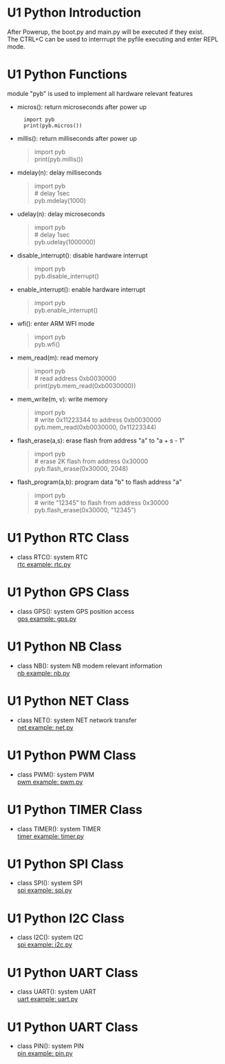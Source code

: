 # U1 Python Introduction
After Powerup, the boot.py and main.py will be executed if they exist.<br>
The CTRL+C can be used to interrrupt the pyfile executing and enter REPL mode. <br>
# U1 Python Functions
module "pyb" is used to implement all hardware relevant features <br>
- micros():     return microseconds after power up<br>

        import pyb
        print(pyb.micros())
    
- millis():     return milliseconds after power up<br>
    > import pyb<br>
    > print(pyb.millis())<br>
- mdelay(n):     delay milliseconds<br>
    > import pyb<br>
    > \# delay 1sec<br>
    > pyb.mdelay(1000) <br>
- udelay(n):     delay microseconds<br>
    > import pyb<br>
    > \# delay 1sec<br>
    > pyb.udelay(1000000) <br>
- disable_interrupt():     disable hardware interrupt<br>
    > import pyb<br>
    > pyb.disable_interrupt()<br>
- enable_interrupt():     enable hardware interrupt<br>
    > import pyb<br>
    > pyb.enable_interrupt()<br>
- wfi():     enter ARM WFI mode<br>
    > import pyb<br>
    > pyb.wfi()<br>
- mem_read(m):     read memory<br>
    > import pyb<br>
    > \# read address 0xb0030000<br>
    > print(pyb.mem_read(0xb0030000))  <br>
- mem_write(m, v):     write memory<br>
    > import pyb<br>
    > \# write 0x11223344 to address 0xb0030000<br>
    > pyb.mem_read(0xb0030000, 0x11223344)  <br>
- flash_erase(a,s):     erase flash from address "a" to "a + s - 1"<br>
    > import pyb<br>
    > \# erase 2K flash from address 0x30000<br>
    > pyb.flash_erase(0x30000, 2048)  <br>
- flash_program(a,b):     program data "b" to flash address "a"<br>
    > import pyb<br>
    > \# write "12345" to flash from address 0x30000 <br>
    > pyb.flash_erase(0x30000, "12345")  <br>
# U1 Python RTC Class<br>
- class RTC():     system RTC<br>
    [rtc example: rtc.py](./rtc.py) <br>
# U1 Python GPS Class<br>
- class GPS():     system GPS position access<br>
    [gps example: gps.py](./gps.py) <br>
# U1 Python NB Class<br>
- class NB():     system NB modem relevant information<br>
    [nb example: nb.py](./nb.py) <br>
# U1 Python NET Class<br>
- class NET():     system NET network transfer <br>
    [net example: net.py](./net.py) <br>
# U1 Python PWM Class<br>
- class PWM():     system PWM <br>
    [pwm example: pwm.py](./pwm.py) <br>
# U1 Python TIMER Class<br>
- class TIMER():     system TIMER<br>
    [timer example: timer.py](./timer.py) <br>
# U1 Python SPI Class<br>
- class SPI():     system SPI<br>
    [spi example: spi.py](./spi.py) <br>
# U1 Python I2C Class<br>
- class I2C():    system I2C<br>
    [spi example: i2c.py](./i2c.py) <br>
# U1 Python UART Class<br>
- class UART():     system UART<br>
    [uart example: uart.py](./uart.py) <br>
# U1 Python UART Class<br>
- class PIN():     system PIN<br>
    [pin example: pin.py](./pin.py) <br>
